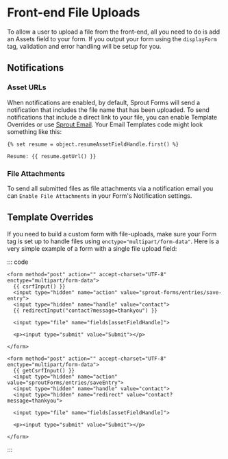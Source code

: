 # Front-end File Uploads

To allow a user to upload a file from the front-end, all you need to do is add an Assets field to your form. If you output your form using the `displayForm` tag, validation and error handling will be setup for you.

## Notifications

### Asset URLs

When notifications are enabled, by default, Sprout Forms will send a notification that includes the file name that has been uploaded. To send notifications that include a direct link to your file, you can enable Template Overrides or use [Sprout Email](../email). Your Email Templates code might look something like this:

``` twig
{% set resume = object.resumeAssetFieldHandle.first() %}

Resume: {{ resume.getUrl() }}
```

### File Attachments

To send all submitted files as file attachments via a notification email you can `Enable File Attachments` in your Form's Notification settings.

## Template Overrides

If you need to build a custom form with file-uploads, make sure your Form tag is set up to handle files using `enctype="multipart/form-data"`. Here is a very simple example of a form with a single file upload field:

::: code

``` twig Craft 3
<form method="post" action="" accept-charset="UTF-8" enctype="multipart/form-data">
  {{ csrfInput() }}
  <input type="hidden" name="action" value="sprout-forms/entries/save-entry">
  <input type="hidden" name="handle" value="contact">
  {{ redirectInput("contact?message=thankyou") }}
  
  <input type="file" name="fields[assetFieldHandle]">

  <p><input type="submit" value="Submit"></p>

</form>
```

``` twig Craft 2
<form method="post" action="" accept-charset="UTF-8" enctype="multipart/form-data">
  {{ getCsrfInput() }}
  <input type="hidden" name="action" value="sproutForms/entries/saveEntry">
  <input type="hidden" name="handle" value="contact">
  <input type="hidden" name="redirect" value="contact?message=thankyou">
  
  <input type="file" name="fields[assetFieldHandle]">

  <p><input type="submit" value="Submit"></p>

</form>
```

:::

